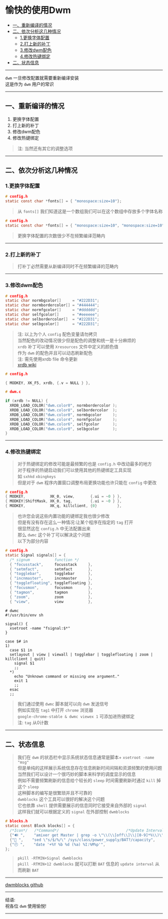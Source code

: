 # 愉快的使用Dwm

<!-- vim-markdown-toc GFM -->

* [一、重新编译的情况](#一重新编译的情况)
* [二、依次分析这几种情况](#二依次分析这几种情况)
	* [1.更换字体配置](#1更换字体配置)
	* [2.打上新的补丁](#2打上新的补丁)
	* [3.修改dwm配色](#3修改dwm配色)
	* [4.修改热键绑定](#4修改热键绑定)
* [二、状态信息](#二状态信息)

<!-- vim-markdown-toc -->

---

`dwm` 一旦修改配置就需要重新编译安装  
这是作为 `dwm` 用户的常识

---

## 一、重新编译的情况

1. 更换字体配置
2. 打上新的补丁
3. 修改dwm配色
4. 修改热键绑定

> 注: 当然还有其它的调整选项

---

## 二、依次分析这几种情况

### 1.更换字体配置
```c
# config.h
static const char *fonts[] = { "monospace:size=10"};
```

> 从 `fonts[]` 我们知道这是一个数组我们可以在这个数组中存放多个字体名称
```c
# config.h
static const char *fonts[] = { "monospace:size=10", "monospace:size=10"};
```

> 更换字体配置的次数很少不在频繁编译范畴内

---

### 2.打上新的补丁

> 打补丁必然需要从新编译同时不在频繁编译的范畴内

---
### 3.修改dwm配色

```c
# config.h
static char normbgcolor[]     = "#222D31";
static char normbordercolor[] = "#444444";
static char normfgcolor[]     = "#dddddd";
static char selfgcolor[]      = "#eeeeee";
static char selbordercolor[]  = "#222D31";
static char selbgcolor[]      = "#222D31";
```

> 注: 以上为个人 `config` 配色变量请勿拷贝  
> 当然配色的改动情况很少但是配色的调整和统一是十分麻烦的  
> `xrdb` 补丁可以使用 `Xresources` 文件中定义的颜色值  
> 作为 `dwm` 的配色并且可以动态刷新配色  
> 注: 需先使用xrdb file 命令更新  
> [xrdb wiki](https://wiki.archlinux.org/index.php/X_resources) 

```c
# config.h

{ MODKEY, XK_F5, xrdb, {.v = NULL } },

# dwm.c

if (xrdb != NULL) {
  XRDB_LOAD_COLOR("dwm.color0", normbordercolor );
  XRDB_LOAD_COLOR("dwm.color8", selbordercolor  );
  XRDB_LOAD_COLOR("dwm.color0", normbgcolor     );
  XRDB_LOAD_COLOR("dwm.color4", normfgcolor     );
  XRDB_LOAD_COLOR("dwm.color6", selfgcolor      );
  XRDB_LOAD_COLOR("dwm.color0", selbgcolor      );
}
```

---

### 4.修改热键绑定

> 对于热键绑定的修改可能是最频繁的也是 `config.h` 中改动最多的地方  
> 对于程序的热键启动我们可以使用其他的热键绑定工具实现  
> 如 `sxhkd` `xbingkeys`  
> 但是对于 `dwm` 程序内置窗口调整布局更换功能也许只能在 `config` 中更改
```c
# config.h
{ MODKEY,           XK_0, view,       {.ui = ~0 } },
{ MODKEY|ShiftMask, XK_0, tag,        {.ui = ~0 } },
{ MODKEY,           XK_q, killclient, {0}         },
```
> 也许您会说这些内置功能的键绑定我也很少修改  
> 但是有没有存在这么一种情况:让某个程序在指定的 `tag` 打开  
> 很显然这在 `config.h` 中无法配置出来  
> 那么 `dwmc` 这个补丁可以解决这个问题  
> 以下为部分内容
```c
# config.h
static Signal signals[] = {
  /* signum           function */
  { "focusstack",     focusstack     },
  { "setmfact",       setmfact       },
  { "togglebar",      togglebar      },
  { "incnmaster",     incnmaster     },
  { "togglefloating", togglefloating },
  { "focusmon",       focusmon       },
  { "tagmon",         tagmon         },
  { "zoom",           zoom           },
  { "view",           view           },

```
```shell
# dwmc
#!/usr/bin/env sh

signal() {
  xsetroot -name "fsignal:$*"
}

case $# in
1)
  case $1 in
  setlayout | view | viewall | togglebar | togglefloating | zoom | killclient | quit)
    signal $1
    ;;
  *)
    echo "Unknown command or missing one argument."
    exit 1
    ;;
  esac
  ;;

```
> 我们通过使用 `dwmc` 脚本就可以向 `dwm` 发送信号  
> 例如实现在 `tag1` 中打开 `chrome` 浏览器  
> `google-chrome-stable & dwmc viewex 1` 可添加进热键绑定  
> 注: `tag` 从0计数

---

## 二、状态信息

> 我们在 `dwm` 的状态栏中显示系统状态信息通常是脚本+ `xsetroot -name "msg"`  
> 但是单纯的这样展示系统信息存在信息刷新时间间隔和资源频繁的使用问题  
> 当然我们可以设计一个很巧妙的脚本来科学的调度显示的信息  
> 例如不需要频繁刷新的信息给个较长的 `sleep` 时间需要刷新时通过 `kill` 掉这个 `sleep`  
> 这种脚本的编写是很繁琐并且不可靠的  
> `dwmblocks` 这个工具可以很好的解决这个问题  
> 它也依靠 `shell` 提供需要展示的信息同时它接受来自外部的 `signal`   
> 这样我们就可以根据定义的 `signal` 在外部控制 `dwmblocks`
```c
# blocks.h
static const Block blocks[] = {
  /*Icon*/   /*Command*/                              /*Update Interval*/  /*Update Signal*/
  {"🔊 ",    "amixer get Master | grep -o \"\\(\\[off\\]\\|[0-9]*%\\)\"",   0,   10},
  {"🔋 ",    "sed \"s/$/%/\" /sys/class/power_supply/BAT?/capacity",        5,   12},
  {"🕗 ",    "date '+%Y %b %d (%a) %I:%M%p'",                               60,   0},
};
```
> `pkill -RTMIN+Signal dwmblocks`  
> `pkill -RTMIN+12 dwmblocks` 就可以打断 `BAT` 信息的 `update interval` 从而刷新 `BAT`

---

[dwmblocks github](https://github.com/LukeSmithxyz/dwmblocks)

---
结语:  
祝各位 `dwm` 使用愉悦!

---

[^作者]: Kerr

